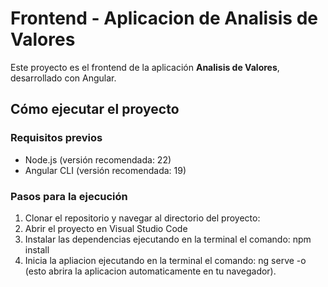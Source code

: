 # Frontend - Aplicacion de Analisis de Valores

Este proyecto es el frontend de la aplicación **Analisis de Valores**, desarrollado con Angular.

## Cómo ejecutar el proyecto

### Requisitos previos

- Node.js (versión recomendada: 22)
- Angular CLI (versión recomendada: 19)

### Pasos para la ejecución

1. Clonar el repositorio y navegar al directorio del proyecto:
2. Abrir el proyecto en Visual Studio Code
3. Instalar las dependencias ejecutando en la terminal el comando: npm install
4. Inicia la apliacion ejecutando en la terminal el comando: ng serve -o (esto abrira la aplicacion automaticamente en tu navegador).
